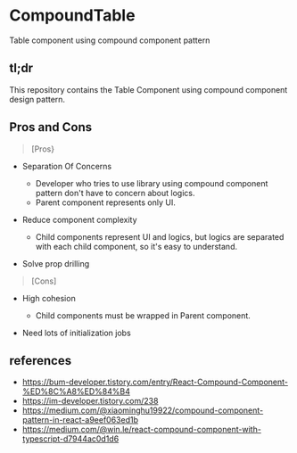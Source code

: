 # CompoundTable
Table component using compound component pattern

## tl;dr

This repository contains the Table Component using compound component design pattern.

## Pros and Cons

> [Pros}

* Separation Of Concerns
  * Developer who tries to use library using compound component pattern don't have to concern about logics.
  * Parent component represents only UI.

* Reduce component complexity
  * Child components represent UI and logics, but logics are separated with each child component, so it's easy to understand.
 
* Solve prop drilling

> [Cons]

* High cohesion
  * Child components must be wrapped in Parent component.

* Need lots of initialization jobs

## references

* https://bum-developer.tistory.com/entry/React-Compound-Component-%ED%8C%A8%ED%84%B4
* https://im-developer.tistory.com/238
* https://medium.com/@xiaominghu19922/compound-component-pattern-in-react-a9eef063ed1b
* https://medium.com/@win.le/react-compound-component-with-typescript-d7944ac0d1d6
